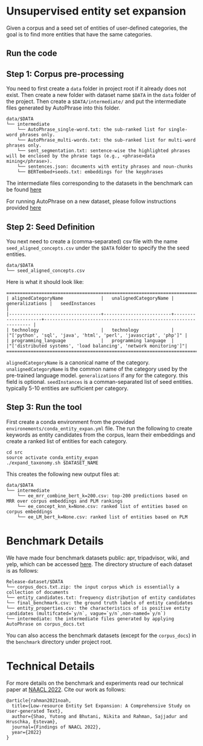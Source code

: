# Unsupervised entity set expansion 

Given a corpus and a seed set of entities of user-defined categories, the goal is to find more entities that have the same categories.

## Run the code

## Step 1: Corpus pre-processing

You need to first create a `data` folder in project root if it already does not exist. Then create a new folder with dataset name `$DATA` in the `data` folder of the project. Then create a `$DATA/intermediate/` and put the intermediate files generated by AutoPhrase into this folder. 

```
data/$DATA
└── intermediate
    └── AutoPhrase_single-word.txt: the sub-ranked list for single-word phrases only.
    └── AutoPhrase_multi-words.txt: the sub-ranked list for multi-word phrases only.
    └── sent_segmentation.txt: sentence-wise the highlighted phrases will be enclosed by the phrase tags (e.g., <phrase>data mining</phrase>).
    └── sentences.json: documents with entity phrases and noun-chunks
    └── BERTembed+seeds.txt: embeddings for the keyphrases
``` 

The intermediate files corresponding to the datasets in the benchmark can be found [here](https://drive.google.com/drive/folders/1qXg-UHxJffjHpbHumxo4UJtt1Rl_ecd6)

For running AutoPhrase on a new dataset, please follow instructions provided [here](https://github.com/shangjingbo1226/AutoPhrase)

## Step 2: Seed Definition

You next need to create a (comma-separated) csv file with the name `seed_aligned_concepts.csv` under the `$DATA` folder to specify the the seed entities. 

```
data/$DATA
└── seed_aligned_concepts.csv
```

Here is what it should look like:

```
=======================================================================================================================================================
| alignedCategoryName              |   unalignedCategoryName |      generalizations |   seedInstances                                                 |
|----------------------------------+-------------------------+---------------------+----------------------------------------------------------------- |
| technology                       |   technology            |                      |"['python', 'sql', 'java', 'html', 'perl', 'javascript', 'php']" |
| programming_language             |   programming language  |                      |"['distributed systems', 'load balancing', 'network monitoring']"|
=======================================================================================================================================================
```

`alignedCategoryName` is a canonical name of the category. `unalignedCategoryName` is the common name of the category used by the pre-trained language model. `generalizations` if any for the category. this field is optional. `seedInstances` is a comman-separated list of seed entities. typically 5-10 entities are sufficient per category. 

## Step 3: Run the tool

First create a conda environment from the provided `environements/conda_entity_expan.yml` file. The run the following to create keywords as entity candidates from the corpus, learn their embeddings and create a ranked list of entities for each category.
```
cd src
source activate conda_entity_expan
./expand_taxonomy.sh $DATASET_NAME
```

This creates the following new output files at: 

```
data/$DATA
└── intermediate
    └── ee_mrr_combine_bert_k=200.csv: top-200 predictions based on MRR over corpus embeddings and PLM rankings
    └── ee_concept_knn_k=None.csv: ranked list of entities based on corpus embeddings
    └── ee_LM_bert_k=None.csv: ranked list of entities based on PLM
```

# Benchmark Details

We have made four benchmark datasets public: apr, tripadvisor, wiki, and yelp, which can be accessed [here](https://drive.google.com/drive/folders/1qXg-UHxJffjHpbHumxo4UJtt1Rl_ecd6). The directory structure of each dataset is as follows:
```
Release-dataset/$DATA
└── corpus_docs.txt.zip: the input corpus which is essentially a collection of documents
└── entity_candidates.txt: frequency distribution of entity candidates
└── final_benchmark.csv: the ground truth labels of entity candidates
└── entity_properties.csv: the characteristics of is positive entity candidates (multifcated=`y/n`, vague=`y/n`,non-named=`y/n`)
└── intermediate: the intermediate files generated by applying AutoPhrase on corpus_docs.txt
```

You can also access the benchmark datasets (except for the `corpus_docs`) in the `benchmark` directory under project root.

# Technical Details
For more details on the benchmark and experiments read our technical paper at [NAACL 2022](https://openreview.net/forum?id=r3GMppibH-c). Cite our work as follows: 
```
@article{rahman2021noah,
  title={Low-resource Entity Set Expansion: A Comprehensive Study on User-generated Text},
  author={Shao, Yutong and Bhutani, Nikita and Rahman, Sajjadur and Hruschka, Estevam},
  journal={Findings of NAACL 2022},
  year={2022}
}
```
